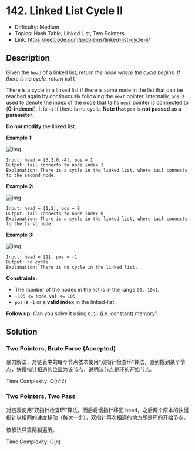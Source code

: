 # 142. Linked List Cycle II

- Difficulty: Medium
- Topics: Hash Table, Linked List, Two Pointers
- Link: https://leetcode.com/problems/linked-list-cycle-ii/

## Description

Given the `head` of a linked list, return _the node where the cycle begins. If there is no cycle, return_ `null`.

There is a cycle in a linked list if there is some node in the list that can be reached again by continuously following the `next` pointer. Internally, `pos` is used to denote the index of the node that tail's `next` pointer is connected to (**0-indexed**). It is `-1` if there is no cycle. **Note that** `pos` **is not passed as a parameter**.

**Do not modify** the linked list.

**Example 1:**

![img](https://assets.leetcode.com/uploads/2018/12/07/circularlinkedlist.png)

```
Input: head = [3,2,0,-4], pos = 1
Output: tail connects to node index 1
Explanation: There is a cycle in the linked list, where tail connects to the second node.
```

**Example 2:**

![img](https://assets.leetcode.com/uploads/2018/12/07/circularlinkedlist_test2.png)

```
Input: head = [1,2], pos = 0
Output: tail connects to node index 0
Explanation: There is a cycle in the linked list, where tail connects to the first node.
```

**Example 3:**

![img](https://assets.leetcode.com/uploads/2018/12/07/circularlinkedlist_test3.png)

```
Input: head = [1], pos = -1
Output: no cycle
Explanation: There is no cycle in the linked list.
```

**Constraints:**

- The number of the nodes in the list is in the range `[0, 104]`.
- `-105 <= Node.val <= 105`
- `pos` is `-1` or a **valid index** in the linked-list.

**Follow up:** Can you solve it using `O(1)` (i.e. constant) memory?

## Solution

### Two Pointers, Brute Force (Accepted)

暴力解法，对链表中的每个节点依次使用“双指针检查环”算法，直到找到某个节点，快慢指针相遇的位置为该节点，说明该节点是环的开始节点。

Time Complexity: O(n^2)

### Two Pointers, Two Pass

对链表使用“双指针检查环”算法，而后将慢指针移回 head，之后两个原本的快慢指针以相同的速度移动（每次一步），双指针再次相遇的地方即是环的开始节点。

该解法只需两躺遍历。

Time Complexity: O(n)

